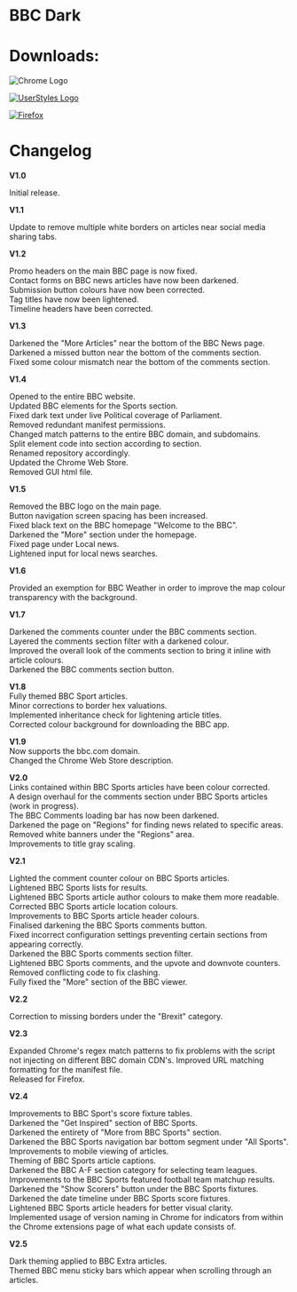 # BBC Dark
  

# Downloads:  
![Chrome Logo](https://miro.medium.com/max/1719/1*Aq7fdSWvVghR72qaN7ul5w.png)</a>    
<a href="https://userstyles.org/styles/164869/dark-bbc"> 

![UserStyles Logo](https://userstyles.org/ui/images/stylish-logo-2-copy-2.svg)</a>    
<a href="https://addons.mozilla.org/en-GB/firefox/addon/bbc-dark"> 
  
  ![Firefox](https://i.imgur.com/QJn2uUD.png)</a>
<a href="https://addons.mozilla.org/en-GB/firefox/addon/bbc-dark"> </a>
<p> </p>

  
  
# Changelog
   **V1.0**  
  
Initial release.  
   
   **V1.1**  
  
Update to remove multiple white borders on articles near social media sharing tabs.  

   **V1.2**  
  
Promo headers on the main BBC page is now fixed.  
Contact forms on BBC news articles have now been darkened.  
Submission button colours have now been corrected.  
Tag titles have now been lightened.  
Timeline headers have been corrected.  

   **V1.3**  
  
Darkened the "More Articles" near the bottom of the BBC News page.  
Darkened a missed button near the bottom of the comments section.  
Fixed some colour mismatch near the bottom of the comments section.  

   **V1.4**  
  
Opened to the entire BBC website.  
Updated BBC elements for the Sports section.  
Fixed dark text under live Political coverage of Parliament.  
Removed redundant manifest permissions.  
Changed match patterns to the entire BBC domain, and subdomains.  
Split element code into section according to section.  
Renamed repository accordingly.  
Updated the Chrome Web Store.  
Removed GUI html file.  

   **V1.5**  
  
Removed the BBC logo on the main page.  
Button navigation screen spacing has been increased.  
Fixed black text on the BBC homepage "Welcome to the BBC".  
Darkened the "More" section under the homepage.  
Fixed page under Local news.  
Lightened input for local news searches.  

   **V1.6**  
  
Provided an exemption for BBC Weather in order to improve the map colour transparency with the background.

   **V1.7**  
    
  Darkened the comments counter under the BBC comments section.  
  Layered the comments section filter with a darkened colour.  
  Improved the overall look of the comments section to bring it inline with article colours.  
  Darkened the BBC comments section button.  

  **V1.8**  
  Fully themed BBC Sport articles.  
  Minor corrections to border hex valuations.  
  Implemented inheritance check for lightening article titles.  
  Corrected colour background for downloading the BBC app.  
  
  
  **V1.9**  
  Now supports the bbc.com domain.  
  Changed the Chrome Web Store description.

  **V2.0**  
   Links contained within BBC Sports articles have been colour corrected.  
   A design overhaul for the comments section under BBC Sports articles (work in progress).  
   The BBC Comments loading bar has now been darkened.  
   Darkened the page on "Regions" for finding news related to specific areas.  
   Removed white banners under the "Regions" area.  
   Improvements to title gray scaling.  
 
 **V2.1**  
 
   Lighted the comment counter colour on BBC Sports articles.  
   Lightened BBC Sports lists for results.  
   Lightened BBC Sports article author colours to make them more readable.  
   Corrected BBC Sports article location colours.  
   Improvements to BBC Sports article header colours.  
   Finalised darkening the BBC Sports comments button.    
   Fixed incorrect configuration settings preventing certain sections from appearing correctly.  
   Darkened the BBC Sports comments section filter.  
   Lightened BBC Sports comments, and the upvote and downvote counters.  
   Removed conflicting code to fix clashing.  
   Fully fixed the "More" section of the BBC viewer.  
 
 **V2.2**  
   
 Correction to missing borders under the "Brexit" category.  
     
**V2.3**  

   Expanded Chrome's regex match patterns to fix problems with the script not injecting on different BBC domain CDN's. 
   Improved URL matching formatting for the manifest file.  
   Released for Firefox.  

**V2.4**  

  Improvements to BBC Sport's score fixture tables.  
  Darkened the "Get Inspired" section of BBC Sports.  
  Darkened the entirety of "More from BBC Sports" section.  
  Darkened the BBC Sports navigation bar bottom segment under "All Sports".  
  Improvements to mobile viewing of articles.  
  Theming of BBC Sports article captions.  
  Darkened the BBC A-F section category for selecting team leagues.  
  Improvements to the BBC Sports featured football team matchup results.  
  Darkened the "Show Scorers" button under the BBC Sports fixtures.  
  Darkened the date timeline under BBC Sports score fixtures.  
  Lightened BBC Sports article headers for better visual clarity.  
  Implemented usage of version naming in Chrome for indicators from within the Chrome extensions page of what each update consists of.    
  
**V2.5**  
  
  Dark theming applied to BBC Extra articles.  
  Themed BBC menu sticky bars which appear when scrolling through an articles.  
    
